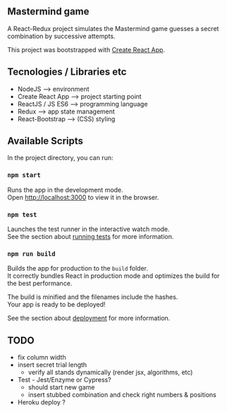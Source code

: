 ## Mastermind game
A React-Redux project simulates the Mastermind game guesses a secret combination by successive attempts.


This project was bootstrapped with [Create React App](https://github.com/facebook/create-react-app).

## Tecnologies / Libraries etc
- NodeJS --> environment
- Create React App --> project starting point
- ReactJS / JS ES6 --> programming language
- Redux --> app state management
- React-Bootstrap --> (CSS) styling

## Available Scripts

In the project directory, you can run:

### `npm start`

Runs the app in the development mode.<br />
Open [http://localhost:3000](http://localhost:3000) to view it in the browser.

### `npm test`

Launches the test runner in the interactive watch mode.<br />
See the section about [running tests](https://facebook.github.io/create-react-app/docs/running-tests) for more information.

### `npm run build`

Builds the app for production to the `build` folder.<br />
It correctly bundles React in production mode and optimizes the build for the best performance.

The build is minified and the filenames include the hashes.<br />
Your app is ready to be deployed!

See the section about [deployment](https://facebook.github.io/create-react-app/docs/deployment) for more information.

## TODO
- fix column width
- insert secret trial length
  - verify all stands dynamically (render jsx, algorithms, etc)
- Test - Jest/Enzyme or Cypress?
  - should start new game
  - insert stubbed combination and check right numbers & positions
- Heroku deploy ?